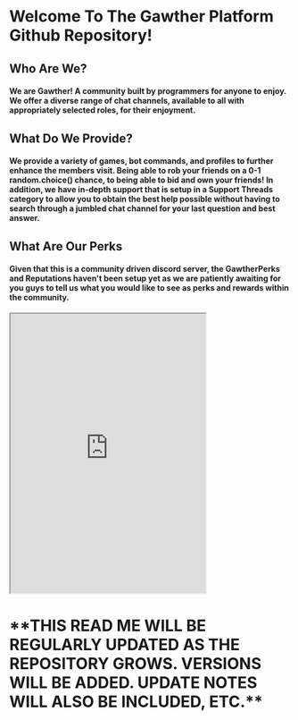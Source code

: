 <h1>Welcome To The Gawther Platform Github Repository!</h1>

<h2>Who Are We?</h2>
<h4>
  We are Gawther! A community built by programmers for anyone to enjoy. We offer a diverse range of chat channels, available to all with appropriately selected roles, for their enjoyment.
</h4>

<h2>What Do We Provide?</h2>
<h4>
  We provide a variety of games, bot commands, and profiles to further enhance the members visit. Being able to rob your friends on a 0-1 random.choice() chance, to being able to bid and own your friends! In addition, we have in-depth support that is setup in a Support Threads category to allow you to obtain the best help possible without having to search through a jumbled chat channel for your last question and best answer.
</h4>

<h2>What Are Our Perks</h2>
<h4>
  Given that this is a community driven discord server, the GawtherPerks and Reputations haven't been setup yet as we are patiently awaiting for you guys to tell us what you would like to see as perks and rewards within the community.
</h4>



<iframe src="https://discord.com/widget?id=779290532622893057&theme=dark" width="350" height="500" allowtransparency="true" frameborder="3" sandbox="allow-popups allow-popups-to-escape-sandbox allow-same-origin allow-scripts"></iframe>

<h1>**THIS READ ME WILL BE REGULARLY UPDATED AS THE REPOSITORY GROWS. VERSIONS WILL BE ADDED. UPDATE NOTES WILL ALSO BE INCLUDED, ETC.**</h1>